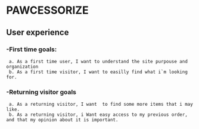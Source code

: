 # PAWCESSORIZE
## User experience
### -First time goals:
     a. As a first time user, I want to understand the site purpouse and organization
     b. As a first time visitor, I want to easilly find what i`m looking for.
### -Returning visitor goals
     a. As a returning visitor, I want  to find some more items that i may like.
     b. As a returning visitor, i Want easy access to my previous order, and that my opinion about it is important.
     